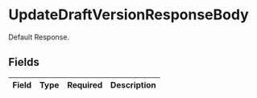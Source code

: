 # UpdateDraftVersionResponseBody

Default Response.


## Fields

| Field       | Type        | Required    | Description |
| ----------- | ----------- | ----------- | ----------- |